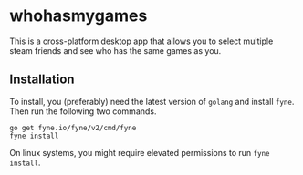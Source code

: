 # whohasmygames

This is a cross-platform desktop app that allows you to select multiple steam
friends and see who has the same games as you. 

## Installation

To install, you (preferably) need the latest version of `golang` and install
`fyne`. Then run the following two commands.

```
go get fyne.io/fyne/v2/cmd/fyne
fyne install
```

On linux systems, you might require elevated permissions to run `fyne install`.
